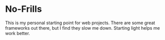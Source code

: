 No-Frills
=========

This is my personal starting point for web projects. There are some great frameworks out there, but I find they slow me down. Starting light helps me work better.